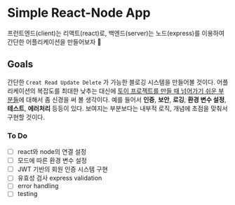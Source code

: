 # Simple React-Node App

프런트엔드(client)는 리액트(react)로, 백엔드(server)는 노드(express)를 이용하여 간단한 어플리케이션을 만들어보자 🚀

## Goals

간단한 `Creat Read Update Delete` 가 가능한 블로깅 시스템을 만들어볼 것이다. 어플리케이션의 복잡도를 최대한 낮추는 대신에 <u>토이 프로젝트를 만들 때 넘어가기 쉬운 부분들</u>에 대해서 좀 신경을 써 볼 생각이다. 예를 들어서 **인증**, **보안**, **로깅**, **환경 변수 설정**, **테스트**, **에러처리** 등등이 있다. 보여지는 부분보다는 내부적 로직, 개념에 초점을 맞춰서 구현할 것이다.

### To Do

- [ ] react와 node의 연결 설정
- [ ] 모드에 따른 환경 변수 설정
- [ ] JWT 기반의 회원 인증 시스템 구현
- [ ] 유효성 검사 express validation
- [ ] error handling
- [ ] testing
